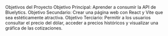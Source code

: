 Objetivos del Proyecto
Objetivo Principal: Aprender a consumir la API de Bluelytics.
Objetivo Secundario: Crear una página web con React y Vite que sea estéticamente atractiva.
Objetivo Terciario: Permitir a los usuarios consultar el precio del dólar, acceder a precios históricos y visualizar una gráfica de las cotizaciones.